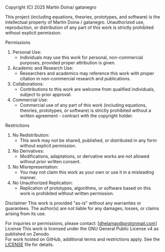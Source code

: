Copyright (C) 2025  Martin Doina/ gatanegro

This project (including equations, theories, prototypes, and software) is the intellectual property of Martin Doina / gatanegro. Unauthorized use, reproduction, or distribution of any part of this work is strictly prohibited without explicit permission.

 Permissions
1. Personal Use: 
   - Individuals may use this work for personal, non-commercial purposes, provided proper attribution is given.
2. Academic and Research Use:
   - Researchers and academics may reference this work with proper citation in non-commercial research and publications.
3. Collaborations:
   - Contributions to this work are welcome from qualified individuals, subject to prior approval.
4. Commercial Use:
   - Commercial use of any part of this work (including equations, theories, prototypes, or software) is strictly prohibited without a written agreement - contract with the copyright holder.

Restrictions
1. No Redistribution: 
   - This work may not be shared, published, or distributed in any form without explicit permission.
2. No Derivatives: 
   - Modifications, adaptations, or derivative works are not allowed without prior written consent.
3. No Misrepresentation:
   - You may not claim this work as your own or use it in a misleading manner.
4. No Unauthorized Replication:
   - Replication of prototypes, algorithms, or software based on this work is prohibited without written permission.

 Disclaimer
This work is provided "as-is" without any warranties or guarantees. The author(s) are not liable for any damages, losses, or claims arising from its use.

For inquiries or permissions, please contact: [dhelamay@protonmail.com]
 License
This work is licensed under the GNU General Public License v4 as published on Zenodo.  
For work hosted on GitHub, additional terms and restrictions apply. See the [LICENSE](https://github.com/gatanegro/gatanegro/blob/main/License.md) file for details.
